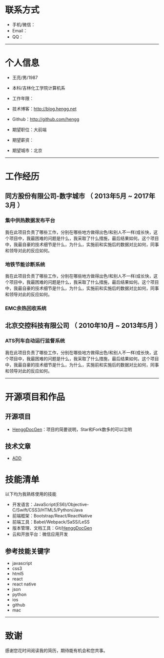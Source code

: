 

# 联系方式

- 手机/微信：
- Email：
- QQ：

---

# 个人信息

 - 王亮/男/1987 
 - 本科/吉林化工学院计算机系 
 - 工作年限：
 - 技术博客：http://blog.hengg.net 
 - Github：http://github.com/hengg 

 - 期望职位：大前端
 - 期望薪资：
 - 期望城市：北京

---

# 工作经历


## 同方股份有限公司-数字城市 （ 2013年5月 ~ 2017年3月 ）

### 集中供热数据发布平台 
我在此项目负责了哪些工作，分别在哪些地方做得出色/和别人不一样/成长快，这个项目中，我最困难的问题是什么，我采取了什么措施，最后结果如何。这个项目中，我最自豪的技术细节是什么，为什么，实施前和实施后的数据对比如何，同事和领导对此的反应如何。

### 地铁节能诊断系统 
我在此项目负责了哪些工作，分别在哪些地方做得出色/和别人不一样/成长快，这个项目中，我最困难的问题是什么，我采取了什么措施，最后结果如何。这个项目中，我最自豪的技术细节是什么，为什么，实施前和实施后的数据对比如何，同事和领导对此的反应如何。

### EMC余热回收系统

## 北京交控科技有限公司 （ 2010年10月 ~ 2013年5月 ）

### ATS列车自动运行监督系统 
我在此项目负责了哪些工作，分别在哪些地方做得出色/和别人不一样/成长快，这个项目中，我最困难的问题是什么，我采取了什么措施，最后结果如何。这个项目中，我最自豪的技术细节是什么，为什么，实施前和实施后的数据对比如何，同事和领导对此的反应如何。


---

# 开源项目和作品

## 开源项目

 - [HenggDocGen](http://github.com/yourname/projectname)：项目的简要说明，Star和Fork数多的可以注明

## 技术文章

- [ADD](http://github.com/yourname/projectname)



# 技能清单

以下均为我熟练使用的技能

- 开发语言：JavaScript(ES6)/Objective-C/Swift/CSS3/HTML5/Python/Java
- 前端框架：Bootstrap/React/ReactNative
- 前端工具：Babel/Webpack/SaSS/LeSS
- 版本管理、文档工具：Git/[HenggDocGen]()
- 云和开放平台：微信应用开发

## 参考技能关键字

- javascript
- css3
- html5
- react
- react native
- json
- python
- ios
- github
- mac

---

# 致谢
感谢您花时间阅读我的简历，期待能有机会和您共事。
